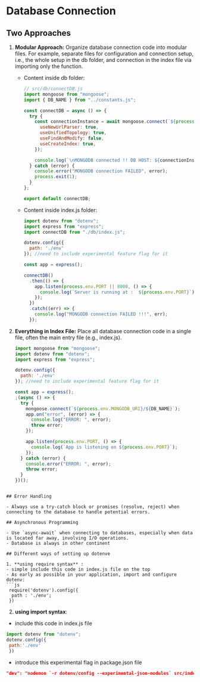 # Database Connection

## Two Approaches

1. **Modular Approach:**
   Organize database connection code into modular files. For example, separate files for configuration and connection setup, i.e., the whole setup in the db folder, and connection in the index file via importing only the function.

   - Content inside db folder:

     ```javascript
     // src/db/connectDB.js
     import mongoose from "mongoose";
     import { DB_NAME } from "../constants.js";

     const connectDB = async () => {
       try {
         const connectionInstance = await mongoose.connect(`${process.env.MONGODB_URI}/${DB_NAME}`, {
           useNewUrlParser: true,
           useUnifiedTopology: true,
           useFindAndModify: false,
           useCreateIndex: true,
         });

         console.log(`\nMONGODB connected !! DB HOST: ${connectionInstance.connection.host}`);
       } catch (error) {
         console.error("MONGODB connection FAILED", error);
         process.exit(1);
       }
     };

     export default connectDB;
     ```

   - Content inside index.js folder:

     ```javascript
     import dotenv from "dotenv";
     import express from "express";
     import connectDB from "./db/index.js";

     dotenv.config({
       path: './env'
     }); //need to include experimental feature flag for it

     const app = express();

     connectDB()
       .then(() => {
         app.listen(process.env.PORT || 8000, () => {
           console.log(`Server is running at :  ${process.env.PORT}`);
         });
       })
       .catch((err) => {
         console.log("MONGODB connection FAILED !!!", err);
       });
     ```

2. **Everything in Index File:**
   Place all database connection code in a single file, often the main entry file (e.g., index.js).

   ```javascript
   import mongoose from "mongoose";
   import dotenv from "dotenv";
   import express from "express";

   dotenv.config({
     path: './env'
   }); //need to include experimental feature flag for it

   const app = express();
   ;(async () => {
     try {
       mongoose.connect(`${process.env.MONGODB_URI}/${DB_NAME}`);
       app.on("error", (error) => {
         console.log("ERROR: ", error);
         throw error;
       });

       app.listen(process.env.PORT, () => {
         console.log(`App is listening on ${process.env.PORT}`);
       });
     } catch (error) {
       console.error("ERROR: ", error);
       throw error;
     }
   })();
   
  ```

## Error Handling

- Always use a try-catch block or promises (resolve, reject) when connecting to the database to handle potential errors.

## Asynchronous Programming

- Use `async-await` when connecting to databases, especially when data is located far away, involving I/O operations.
- Database is always in other continent

## Different ways of setting up dotenve

1. **using require syntax** :
  - simple include this code in index.js file on the top
  - As early as possible in your application, import and configure dotenv:
  ```js
   require('dotenv').config({
    path : './env';
   })
  ```
2. **using import syntax**:
  - include this code in index.js file
   ```js
   import dotenv from "dotenv";
   dotenv.config({
    path:'./env'
    }) 
   ```
  - introduce this experimental flag in package.json file
   ```json
   "dev": "nodemon `-r dotenv/config --experimental-json-modules` src/index.js"
   ```





